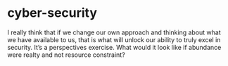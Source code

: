 # cyber-security
I really think that if we change our own approach
and thinking about what we have available to us, that
is what will unlock our ability to truly excel in
security. It’s a perspectives exercise. What would it
look like if abundance were realty and not resource
constraint?
